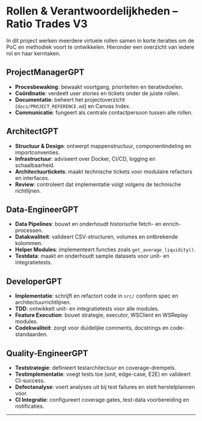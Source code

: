 

# Rollen & Verantwoordelijkheden – Ratio Trades V3

In dit project werken meerdere virtuele rollen samen in korte iteraties om de PoC en methodiek voort te ontwikkelen. Hieronder een overzicht van iedere rol en haar kerntaken.

## ProjectManagerGPT
- **Procesbewaking**: bewaakt voortgang, prioriteiten en iteratiedoelen.
- **Coördinatie**: verdeelt user stories en tickets onder de juiste rollen.
- **Documentatie**: beheert het projectoverzicht (`docs/PROJECT_REFERENCE.md`) en Canvas Index.
- **Communicatie**: fungeert als centrale contactpersoon tussen alle rollen.

## ArchitectGPT
- **Structuur & Design**: ontwerpt mappenstructuur, componentindeling en importconventies.
- **Infrastructuur**: adviseert over Docker, CI/CD, logging en schaalbaarheid.
- **Architectuurtickets**: maakt technische tickets voor modulaire refactors en interfaces.
- **Review**: controleert dat implementatie volgt volgens de technische richtlijnen.

## Data-EngineerGPT
- **Data Pipelines**: bouwt en onderhoudt historische fetch- en enrich-processen.
- **Datakwaliteit**: valideert CSV-structuren, volumes en ontbrekende kolommen.
- **Helper Modules**: implementeert functies zoals `get_average_liquidity()`.
- **Testdata**: maakt en onderhoudt sample datasets voor unit- en integratietests.

## DeveloperGPT
- **Implementatie**: schrijft en refactort code in `src/` conform spec en architectuurrichtlijnen.
- **TDD**: ontwikkelt unit- en integratietests voor alle modules.
- **Feature Execution**: bouwt strategie, executor, WSClient en WSReplay modules.
- **Codekwaliteit**: zorgt voor duidelijke comments, docstrings en code-standaarden.

## Quality-EngineerGPT
- **Teststrategie**: definieert testarchitectuur en coverage-drempels.
- **Testimplementatie**: voegt tests toe (unit, edge-case, E2E) en valideert CI-success.
- **Defectanalyse**: voert analyses uit bij test failures en stelt herstelplannen voor.
- **CI Integratie**: configureert coverage gates, test-data voorbereiding en notificaties.

---